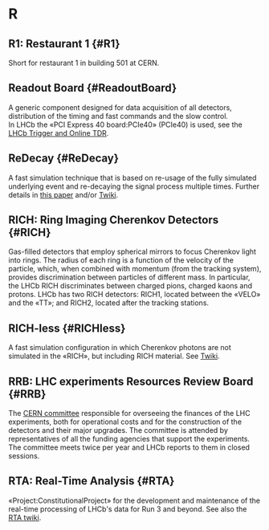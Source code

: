 # R

## R1: Restaurant 1 {#R1}

Short for restaurant 1 in building 501 at CERN.

## Readout Board {#ReadoutBoard}

A generic component designed for data acquisition of all detectors, distribution of the timing and fast commands and the slow control.  
In LHCb the «PCI Express 40 board:PCIe40» (PCIe40) is used, see the [LHCb Trigger and Online TDR](https://cds.cern.ch/record/1701361/files/LHCB-TDR-016.pdf).

## ReDecay {#ReDecay}

A fast simulation technique that is based on re-usage of the fully simulated underlying event and re-decaying the signal process multiple times. Further details in [this paper](https://arxiv.org/pdf/1810.10362.pdf) and/or [Twiki](https://twiki.cern.ch/twiki/bin/view/LHCb/FAQ/GeneratorFAQ#How_do_I_use_ReDecay_as_descibed).

## RICH: Ring Imaging Cherenkov Detectors {#RICH}

Gas-filled detectors that employ spherical mirrors to focus Cherenkov light into rings.
The radius of each ring is a function of the velocity of the particle, which, when combined with momentum (from the tracking system), provides discrimination between particles of different mass.
In particular, the LHCb RICH discriminates between charged pions, charged kaons and protons.
LHCb has two RICH detectors: RICH1, located between the «VELO» and the «TT»; and RICH2, located after the tracking stations.

## RICH-less {#RICHless}

A fast simulation configuration in which Cherenkov photons are not simulated in the «RICH», but including RICH material. See [Twiki](https://twiki.cern.ch/twiki/bin/view/LHCb/FAQ/GeneratorFAQ#How_do_I_do_RICH_less_Simulation).

## RRB: LHC experiments Resources Review Board {#RRB}

The [CERN committee](https://cern.ch/committees/LHCRRB) responsible for overseeing the finances of the LHC experiments,
both for operational costs and for the construction of the detectors and their major upgrades.
The committee is attended by representatives of all the funding agencies that support the experiments.
The committee meets twice per year and LHCb reports to them in closed sessions.

## RTA: Real-Time Analysis {#RTA}

«Project:ConstitutionalProject» for the development and maintenance of the real-time processing of LHCb's data for Run 3 and beyond.
See also the [RTA twiki](https://twiki.cern.ch/twiki/bin/viewauth/LHCb/RealTimeAnalysis).
